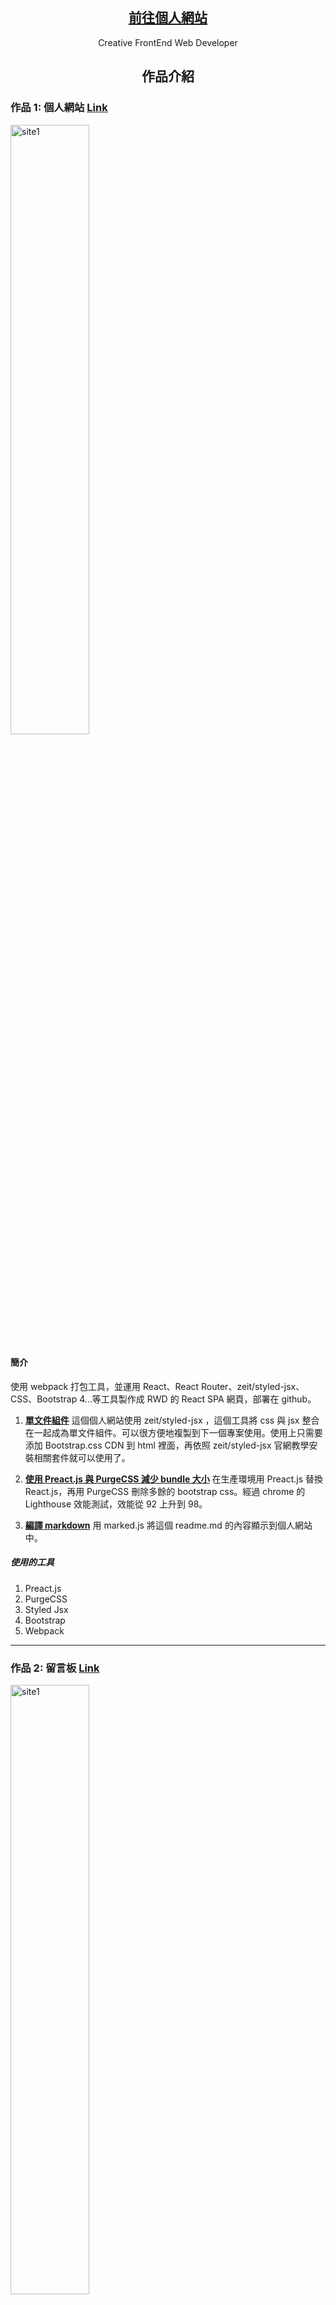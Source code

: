 <div class="top-pannel">
<p align="center">
  <a href="https://edinliu.github.io/">
    <h2 align="center">前往個人網站</h2>
  </a>
</p> 
<p align="center">Creative FrontEnd Web Developer</p>

<h2 align="center">作品介紹</h2>
</div>

### 作品 1: 個人網站 [Link](https://edinliu.github.io/index.html)

<img src="https://edinliu.github.io/images/preview_this_personal_website.png" alt="site1" width="50%"/>

#### 簡介

使用 webpack 打包工具，並運用 React、React Router、zeit/styled-jsx、CSS、Bootstrap 4...等工具製作成 RWD 的 React SPA 網頁，部署在 github。

1. **<a href="https://github.com/edinliu/my-website-source-code/tree/master/src/components">單文件組件</a>**
   這個個人網站使用 zeit/styled-jsx ，這個工具將 css 與 jsx 整合在一起成為單文件組件。可以很方便地複製到下一個專案使用。使用上只需要添加 Bootstrap.css CDN 到 html 裡面，再依照 zeit/styled-jsx 官網教學安裝相關套件就可以使用了。

2. **<a href="https://github.com/edinliu/my-website-source-code/blob/master/webpack/settings/preact_alias.js">使用 Preact.js 與 PurgeCSS 減少 bundle 大小</a>**
   在生產環境用 Preact.js 替換 React.js，再用 PurgeCSS 刪除多餘的 bootstrap css。經過 chrome 的 Lighthouse 效能測試，效能從 92 上升到 98。

3. **<a href="https://github.com/edinliu/my-website-source-code/blob/master/src/components/MarkdownViewer.js">編譯 markdown</a>**
   用 marked.js 將這個 readme.md 的內容顯示到個人網站中。

##### 使用的工具

1. Preact.js
2. PurgeCSS
3. Styled Jsx
4. Bootstrap
5. Webpack

<hr>

### 作品 2: 留言板 [Link](https://edinliu.github.io/message_board)

<img src="https://edinliu.github.io/images/preview_message_board.png" alt="site1" width="50%"/>

#### 簡介

前端使用 React，部署在 github，串接 RESTful api
後端使用 NodeJS 與 Express.js 開發的 RESTful API，部署在 heroku

1. **<a href="https://github.com/edinliu/my-website-source-code/blob/master/src/pages/MessageBoard.js">前端</a>**
   前端部屬在 github page，串接 Restful API
2. **<a href="https://github.com/edinliu/my-website-source-code/blob/master/webpack/plugins/HtmlWebpackPlugin.js">靜態頁面</a>**
   message_board 頁面是用 react 做的一個組件，使用 react-router-dom 做頁面的切換。由於 github page 沒有伺服器渲染，重新整理頁面、或者是分享連結時會出錯，所以用 html webpack plugin 複製一份 index.html 在 public 資料夾並且更名為 message_board，問題就解決了。
3. **<a href="https://github.com/edinliu/express-message-board-api">後端</a>**
   使用 Express.js 框架，部屬在 heroku。資料儲存方面使用 fs 去對 json 檔案做讀寫，但是過一陣子留言的資料會消失。heroku 官網說他們伺服器關閉資料不會儲存，而且每天會重新啟動。之後會考慮串接資料庫去儲存資料。

#### 使用的工具

1. Preact.js
2. Styled Jsx & Bootstrap
3. Express.js
<hr>

### 作品 3: 登陸頁面 [Link](https://edinliu.github.io/landing_page/)

<img src="https://edinliu.github.io/images/preview_landing_page.jpg" alt="site1" width="50%"/>

**<a href="https://github.com/edinliu/landing_page">原始碼</a>**

這個頁面是我姊姊設計的。我使用 illustrator 將 .ai 檔案圖片分群組並且命名，之後用 inline svg + css 的屬性選擇器製作動畫。
於製作過程中做了三種嘗試:
第一版用 inline svg 的方式把全部圖片放在 index.html，產生圖片錯位，顯示不正常的情況，上網找不到原因，猜想是圖檔的圖層太多導致效能的問題。
第二版用 iframe 的方式把 inline svg 裝進個別的 html，圖片正常顯示了，css 動畫也正常，但是還是有效能的問題，用 chrome 測試效能只有 20 多，用手機觀看 css 動畫會卡卡的。
第三版把其他 svg 圖片改用 img 載入，只留一個用 inline svg 做動畫，用 chrome 測試效能提升到 40 多。未來會想使用 SMIL 來做 svg 動畫，看能不能改善效能的問題。

#### 使用的工具

1. Gulp
2. Sass
3. Pug
4. illustrator
